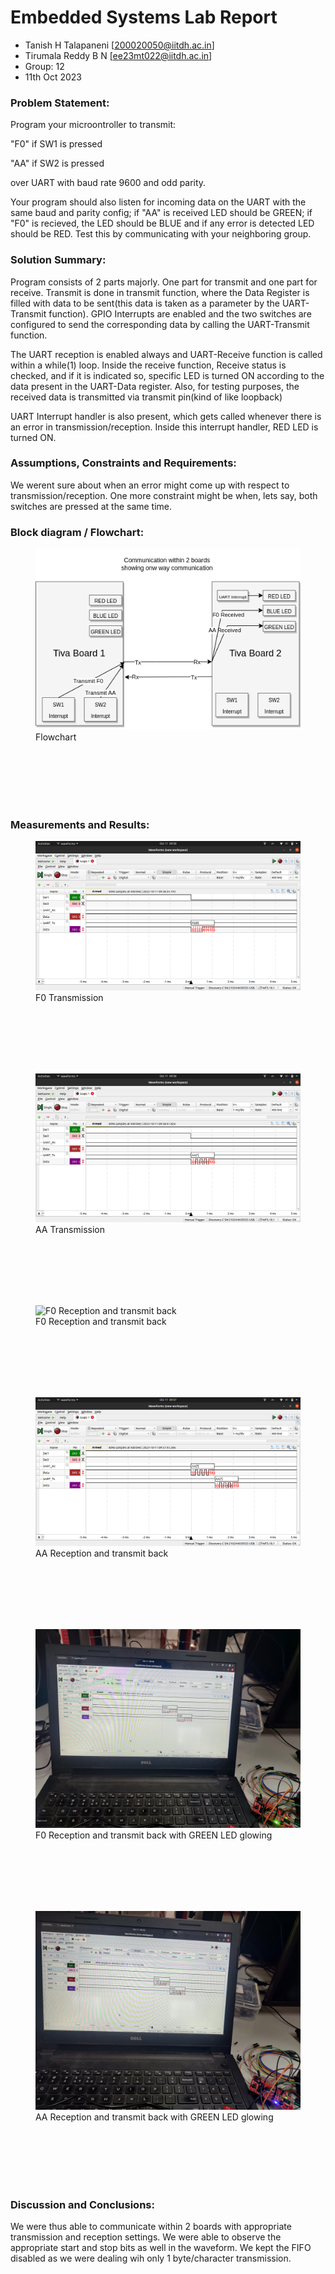 # Embedded Systems Lab Report

* Tanish H Talapaneni [200020050@iitdh.ac.in] 
* Tirumala Reddy B N [ee23mt022@iitdh.ac.in]
* Group: 12 <br>
* 11th Oct 2023

### Problem Statement:

Program your microontroller to transmit:

"F0" if SW1 is pressed

"AA" if SW2 is pressed 

over UART with baud rate 9600 and odd parity. 

Your program should also listen for incoming data on the UART with the same baud and parity config; if "AA" is received LED should be GREEN; if "F0" is recieved, the LED should be BLUE and if any error is detected LED should be RED. Test this by communicating with your neighboring group.

### Solution Summary:

Program consists of 2 parts majorly. One part for transmit and one part for receive. Transmit is done in transmit function, where the Data Register is filled with data to be sent(this data is taken as a parameter by the UART-Transmit function). GPIO Interrupts are enabled and the two switches are configured to send the corresponding data by calling the UART-Transmit function.

The UART reception is enabled always and UART-Receive function is called within a while(1) loop. Inside the receive function, Receive status is checked, and if it is indicated so, specific LED is turned ON according to the data present in the UART-Data register. Also, for testing purposes, the received data is transmitted via transmit pin(kind of like loopback)

UART Interrupt handler is also present, which gets called whenever there is an error in transmission/reception. Inside this interrupt handler, RED LED is turned ON.     

### Assumptions, Constraints and Requirements:

We werent sure about when an error might come up with respect to transmission/reception. One more constraint might be when, lets say, both switches are pressed at the same time. 

### Block diagram / Flowchart:
<figure>
  <img
  src="Embedded_Lab8.drawio.png"
  alt="Flowchart">
  <figcaption>Flowchart</figcaption>
</figure>
<br>
<br>
<br>
<br>
<br>

### Measurements and Results:

<figure>
  <img
  src="Tx_F0.png"
  alt="F0 Transmission">
  <figcaption>F0 Transmission</figcaption>
</figure>
<br>
<br>
<br>
<br>
<br>

<figure>
  <img
  src="Tx_AA.png"
  alt="AA Transmission">
  <figcaption>AA Transmission</figcaption>
</figure>
<br>
<br>
<br>
<br>
<br>

<figure>
  <img
  src=="Rx_F0.png"
  alt="F0 Reception and transmit back">
  <figcaption>F0 Reception and transmit back</figcaption>
</figure>
<br>
<br>
<br>
<br>
<br>

<figure>
  <img
  src="Rx_AA.png"
  alt="AA Reception and transmit back">
  <figcaption>AA Reception and transmit back</figcaption>
</figure>
<br>
<br>
<br>
<br>
<br>

<figure>
  <img
  src="Rx_F0_pic.jpg"
  alt="F0 Reception and transmit back with GREEN LED glowing">
  <figcaption>F0 Reception and transmit back with GREEN LED glowing</figcaption>
</figure>
<br>
<br>
<br>
<br>
<br>

<figure>
  <img
  src="Rx_AA_pic.jpg"
  alt="AA Reception and transmit back with BLUE LED glowing">
  <figcaption>AA Reception and transmit back with GREEN LED glowing</figcaption>
</figure>
<br>
<br>
<br>
<br>
<br>


### Discussion and Conclusions:
We were thus able to communicate within 2 boards with appropriate transmission and reception settings. We were able to observe the appropriate start and stop bits as well in the waveform. We kept the FIFO disabled as we were dealing wih only 1 byte/character transmission.
